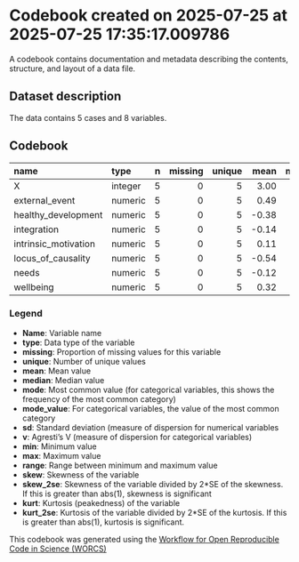 Codebook created on 2025-07-25 at 2025-07-25 17:35:17.009786
================

A codebook contains documentation and metadata describing the contents,
structure, and layout of a data file.

## Dataset description

The data contains 5 cases and 8 variables.

## Codebook

| name | type | n | missing | unique | mean | median | mode | sd | min | max | range | skew | skew_2se | kurt | kurt_2se |
|:---|:---|---:|---:|---:|---:|---:|---:|---:|---:|---:|---:|---:|---:|---:|---:|
| X | integer | 5 | 0 | 5 | 3.00 | 3.00 | 3.00 | 1.58 | 1.00 | 5.00 | 4.00 | 0.00 | 0.00 | -1.91 | -0.48 |
| external_event | numeric | 5 | 0 | 5 | 0.49 | 0.61 | 0.61 | 0.77 | -0.42 | 1.57 | 1.99 | 0.16 | 0.09 | -1.80 | -0.45 |
| healthy_development | numeric | 5 | 0 | 5 | -0.38 | -1.36 | -1.36 | 1.78 | -1.90 | 1.99 | 3.89 | 0.34 | 0.19 | -2.11 | -0.53 |
| integration | numeric | 5 | 0 | 5 | -0.14 | 0.21 | 0.21 | 0.98 | -1.38 | 1.01 | 2.39 | -0.14 | -0.08 | -2.01 | -0.50 |
| intrinsic_motivation | numeric | 5 | 0 | 5 | 0.11 | -0.06 | -0.06 | 0.55 | -0.40 | 0.89 | 1.29 | 0.35 | 0.19 | -1.92 | -0.48 |
| locus_of_causality | numeric | 5 | 0 | 5 | -0.54 | -0.36 | -0.36 | 0.81 | -1.81 | 0.40 | 2.21 | -0.46 | -0.25 | -1.43 | -0.36 |
| needs | numeric | 5 | 0 | 5 | -0.12 | -0.17 | -0.17 | 0.45 | -0.71 | 0.43 | 1.14 | -0.05 | -0.03 | -1.85 | -0.46 |
| wellbeing | numeric | 5 | 0 | 5 | 0.32 | 0.36 | 0.36 | 0.72 | -0.58 | 1.40 | 1.98 | 0.26 | 0.14 | -1.46 | -0.37 |

### Legend

- **Name**: Variable name
- **type**: Data type of the variable
- **missing**: Proportion of missing values for this variable
- **unique**: Number of unique values
- **mean**: Mean value
- **median**: Median value
- **mode**: Most common value (for categorical variables, this shows the
  frequency of the most common category)
- **mode_value**: For categorical variables, the value of the most
  common category
- **sd**: Standard deviation (measure of dispersion for numerical
  variables
- **v**: Agresti’s V (measure of dispersion for categorical variables)
- **min**: Minimum value
- **max**: Maximum value
- **range**: Range between minimum and maximum value
- **skew**: Skewness of the variable
- **skew_2se**: Skewness of the variable divided by 2\*SE of the
  skewness. If this is greater than abs(1), skewness is significant
- **kurt**: Kurtosis (peakedness) of the variable
- **kurt_2se**: Kurtosis of the variable divided by 2\*SE of the
  kurtosis. If this is greater than abs(1), kurtosis is significant.

This codebook was generated using the [Workflow for Open Reproducible
Code in Science (WORCS)](https://osf.io/zcvbs/)
